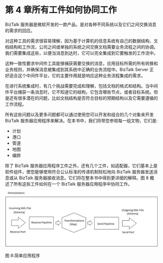 # 第 4 章所有工件如何协同工作

BizTalk 服务器是微软开发的一款产品，是对各种不同系统以及它们之间交换消息的需求的回应。

对这种工具的需求很容易理解，因为基于计算机的信息系统有自己的数据结构、文档结构和工作流，公司之间或单独的系统之间交换文档需要业务流程之间的协调。我们需要集成这些，以便当消息到达时，它可以完全集成到它要触发的工作流中。

这种一致性要求中间件工具能够捕获需要交换的消息，应用目标所需的所有转换和业务规则，并确保消息被集成到其系统中正确的业务流程中。BizTalk Server 正好适合这个中间件平台，它的主要作用就是响应这种业务流程集成的需求。

在进行系统集成时，有几个挑战需要完成和理解，包括文档的格式和结构。当中间件平台捕获一条消息时，它不知道它的结构，它包含哪些节点，或者目标系统。但是还有很多潜在的问题，比如文档结构是否符合目标的预期结构以及它需要遵循的工作流程。

所有这些问题以及更多问题都可以通过使用您可以开发和组合的几个对象来开发 BizTalk 服务器应用程序来解决。在本书中，我们将带您参观每一组文物，它们是:

*   计划
*   港口
*   管道
*   地图
*   编排

除了 BizTalk 服务器应用程序工件之外，还有几个工件，如适配器，它们基本上是软件组件，使您能够使用符合公认标准的传递机制轻松地向 BizTalk 服务器发送消息或从 BizTalk 服务器接收消息。它们将在整本书中得到更详细的解释。图 8 概述了所有这些工件如何在一个 BizTalk 服务器应用程序中协同工作。

![](img/image010.jpg)

图 8:简单应用程序